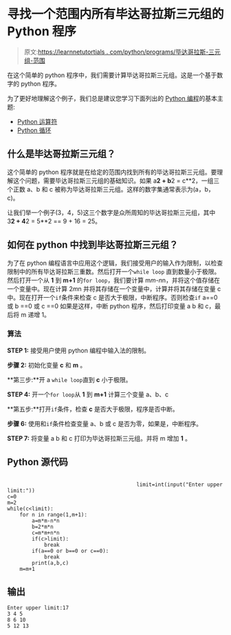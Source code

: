 # 寻找一个范围内所有毕达哥拉斯三元组的 Python 程序

> 原文:[https://learnnetutortials . com/python/programs/毕达哥拉斯-三元组-范围](https://learnetutorials.com/python/programs/pythagorean-triples-range)

在这个简单的 python 程序中，我们需要计算毕达哥拉斯三元组。这是一个基于数字的 python 程序。

为了更好地理解这个例子，我们总是建议您学习下面列出的 [Python 编程](../ "Python tutorial")的基本主题:

*   [Python 运算符](../../python/python-operators "operators in python")
*   [Python 循环](../../python/python-loop-tutorials "Loops in python")

## 什么是毕达哥拉斯三元组？

这个简单的 python 程序就是在给定的范围内找到所有的毕达哥拉斯三元组。要理解这个问题，需要毕达哥拉斯三元组的基础知识。如果 a**2 + b**2 = c**2，一组三个正数 a、b 和 c 被称为毕达哥拉斯三元组。这样的数字集通常表示为(a，b，c)。

让我们举一个例子(3，4，5)这三个数字是众所周知的毕达哥拉斯三元组，其中 3**2 + 4**2 = 5**2 == 9 + 16 = 25。

## 如何在 python 中找到毕达哥拉斯三元组？

为了在 python 编程语言中应用这个逻辑，我们接受用户的输入作为限制，以检查限制中的所有毕达哥拉斯三重数。然后打开一个`while loop` 直到数量小于极限。然后打开一个从 **1** 到 **m+1** 的`for loop`，我们要计算 m*m-n*n，并将这个值存储在一个变量中。现在计算 2*m*n 并将其存储在一个变量中，计算并将其存储在变量 c 中。现在打开一个`if`条件来检查 c 是否大于极限，中断程序。否则检查`if` a==0 或 b ==0 或 c ==0 如果是这样，中断 python 程序，然后打印变量 a b 和 c，最后将 m 递增 1。

### 算法

**STEP 1:** 接受用户使用 python 编程中输入法的限制。

**步骤 2:** 初始化变量 **c** 和 **m** 。

**第三步:**开 a `while loop`直到 **c** 小于极限。

**STEP 4:** 开一个`for loop`从 **1** 到 **m+1** 计算三个变量 a、b、c

**第五步:**打开`if`条件，检查 **c** 是否大于极限，程序是否中断。

**步骤 6:** 使用和`if`条件检查变量 a、b 或 c 是否为零，如果是，中断程序。

**STEP 7:** 将变量 a b 和 c 打印为毕达哥拉斯三元组。并将 m 增加 **1** 。

## Python 源代码

```

                                          limit=int(input("Enter upper limit:"))
c=0
m=2
while(c<limit):
    for n in range(1,m+1):
        a=m*m-n*n
        b=2*m*n
        c=m*m+n*n
        if(c>limit):
            break
        if(a==0 or b==0 or c==0):
            break
        print(a,b,c)
    m=m+1

```

## 输出

```
Enter upper limit:17
3 4 5
8 6 10
5 12 13 
```